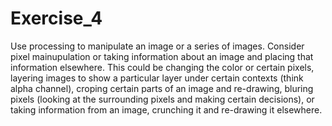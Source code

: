 # Exercise_4

Use processing to manipulate an image or a series of images. Consider pixel mainupulation or taking information about an image and placing that information elsewhere. This could be changing the color or certain pixels, layering images to show a particular layer under certain contexts (think alpha channel), croping certain parts of an image and re-drawing,  bluring pixels (looking at the surrounding pixels and making certain decisions), or taking information from an image, crunching it and re-drawing it elsewhere.